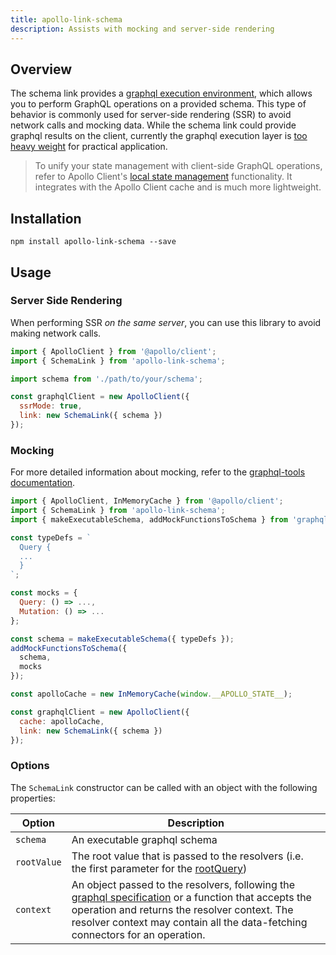 ```yaml
---
title: apollo-link-schema
description: Assists with mocking and server-side rendering
---
```


## Overview

The schema link provides a [graphql execution environment](http://graphql.org/graphql-js/graphql/#graphql), which allows you to perform GraphQL operations on a provided schema. This type of behavior is commonly used for server-side rendering (SSR) to avoid network calls and mocking data. While the schema link could provide graphql results on the client, currently the graphql execution layer is [too heavy weight](https://bundlephobia.com/result?p=graphql) for practical application.

> To unify your state management with client-side GraphQL operations, refer to Apollo Client's [local state management](/data/local-state/) functionality. It integrates with the Apollo Client cache and is much more lightweight.

## Installation

`npm install apollo-link-schema --save`

## Usage

### Server Side Rendering

When performing SSR _on the same server_, you can use this library to avoid making network calls.

```js
import { ApolloClient } from '@apollo/client';
import { SchemaLink } from 'apollo-link-schema';

import schema from './path/to/your/schema';

const graphqlClient = new ApolloClient({
  ssrMode: true,
  link: new SchemaLink({ schema })
});
```

### Mocking

For more detailed information about mocking, refer to the [graphql-tools documentation](https://www.apollographql.com/docs/graphql-tools/mocking.html).

```js
import { ApolloClient, InMemoryCache } from '@apollo/client';
import { SchemaLink } from 'apollo-link-schema';
import { makeExecutableSchema, addMockFunctionsToSchema } from 'graphql-tools';

const typeDefs = `
  Query {
  ...
  }
`;

const mocks = {
  Query: () => ...,
  Mutation: () => ...
};

const schema = makeExecutableSchema({ typeDefs });
addMockFunctionsToSchema({
  schema,
  mocks
});

const apolloCache = new InMemoryCache(window.__APOLLO_STATE__);

const graphqlClient = new ApolloClient({
  cache: apolloCache,
  link: new SchemaLink({ schema })
});
```

### Options

The `SchemaLink` constructor can be called with an object with the following properties:

| Option | Description |
| - | - |
| `schema` | An executable graphql schema |
| `rootValue` | The root value that is passed to the resolvers (i.e. the first parameter for the [rootQuery](http://graphql.org/learn/execution/#root-fields-resolvers)) |
| `context` | An object passed to the resolvers, following the [graphql specification](http://graphql.org/learn/execution/#root-fields-resolvers) or a function that accepts the operation and returns the resolver context. The resolver context may contain all the data-fetching connectors for an operation. |
